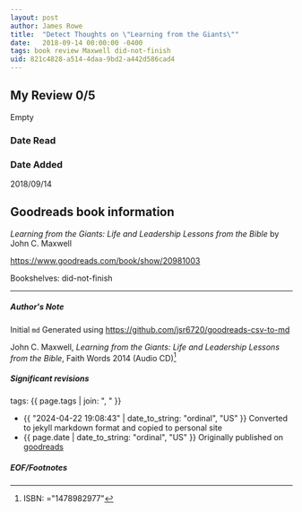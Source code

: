 ```yaml
---
layout: post
author: James Rowe
title:  "Detect Thoughts on \"Learning from the Giants\""
date:   2018-09-14 00:00:00 -0400
tags: book review Maxwell did-not-finish
uid: 821c4828-a514-4daa-9bd2-a442d586cad4
---
```


<!-- highly dependent on how you personally use jekyll templates, and how you want this to show up -->
<!-- escape any jekyll keys with double brackets -->

## My Review 0/5

Empty

### Date Read


### Date Added
2018/09/14

## Goodreads book information

*Learning from the Giants: Life and Leadership Lessons from the Bible* by John C. Maxwell

https://www.goodreads.com/book/show/20981003

Bookshelves: did-not-finish

---

##### Author's Note

Initial `md` Generated using https://github.com/jsr6720/goodreads-csv-to-md

John C. Maxwell, *Learning from the Giants: Life and Leadership Lessons from the Bible*,  Faith Words 2014 (Audio CD)[^1]

##### Significant revisions

tags: {{ page.tags | join: ", " }} <!-- todo move this somewhere -->

- {{ "2024-04-22 19:08:43" | date_to_string: "ordinal", "US" }} Converted to jekyll markdown format and copied to personal site
- {{ page.date | date_to_string: "ordinal", "US" }} Originally published on [goodreads](https://www.goodreads.com)

##### EOF/Footnotes

[^1]: ISBN: ="1478982977"